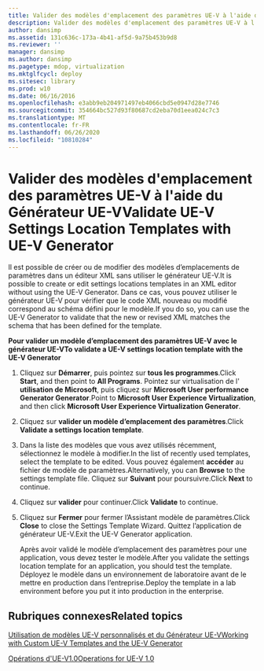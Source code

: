 ```yaml
---
title: Valider des modèles d'emplacement des paramètres UE-V à l'aide du Générateur UE-V
description: Valider des modèles d'emplacement des paramètres UE-V à l'aide du Générateur UE-V
author: dansimp
ms.assetid: 131c636c-173a-4b41-af5d-9a75b453b9d8
ms.reviewer: ''
manager: dansimp
ms.author: dansimp
ms.pagetype: mdop, virtualization
ms.mktglfcycl: deploy
ms.sitesec: library
ms.prod: w10
ms.date: 06/16/2016
ms.openlocfilehash: e3abb9eb204971497eb4066cbd5e0947d28e7746
ms.sourcegitcommit: 354664bc527d93f80687cd2eba70d1eea024c7c3
ms.translationtype: MT
ms.contentlocale: fr-FR
ms.lasthandoff: 06/26/2020
ms.locfileid: "10810284"
---
```

# <span data-ttu-id="a4b4f-103">Valider des modèles d'emplacement des paramètres UE-V à l'aide du Générateur UE-V</span><span class="sxs-lookup"><span data-stu-id="a4b4f-103">Validate UE-V Settings Location Templates with UE-V Generator</span></span>


<span data-ttu-id="a4b4f-104">Il est possible de créer ou de modifier des modèles d’emplacements de paramètres dans un éditeur XML sans utiliser le générateur UE-V.</span><span class="sxs-lookup"><span data-stu-id="a4b4f-104">It is possible to create or edit settings locations templates in an XML editor without using the UE-V Generator.</span></span> <span data-ttu-id="a4b4f-105">Dans ce cas, vous pouvez utiliser le générateur UE-V pour vérifier que le code XML nouveau ou modifié correspond au schéma défini pour le modèle.</span><span class="sxs-lookup"><span data-stu-id="a4b4f-105">If you do so, you can use the UE-V Generator to validate that the new or revised XML matches the schema that has been defined for the template.</span></span>

**<span data-ttu-id="a4b4f-106">Pour valider un modèle d’emplacement des paramètres UE-V avec le générateur UE-V</span><span class="sxs-lookup"><span data-stu-id="a4b4f-106">To validate a UE-V settings location template with the UE-V Generator</span></span>**

1.  <span data-ttu-id="a4b4f-107">Cliquez sur **Démarrer**, puis pointez sur **tous les programmes**.</span><span class="sxs-lookup"><span data-stu-id="a4b4f-107">Click **Start**, and then point to **All Programs**.</span></span> <span data-ttu-id="a4b4f-108">Pointez sur virtualisation de l' **utilisation de Microsoft**, puis cliquez sur **Microsoft User performance Generator Generator**.</span><span class="sxs-lookup"><span data-stu-id="a4b4f-108">Point to **Microsoft User Experience Virtualization**, and then click **Microsoft User Experience Virtualization Generator**.</span></span>

2.  <span data-ttu-id="a4b4f-109">Cliquez sur **valider un modèle d’emplacement des paramètres**.</span><span class="sxs-lookup"><span data-stu-id="a4b4f-109">Click **Validate a settings location template**.</span></span>

3.  <span data-ttu-id="a4b4f-110">Dans la liste des modèles que vous avez utilisés récemment, sélectionnez le modèle à modifier.</span><span class="sxs-lookup"><span data-stu-id="a4b4f-110">In the list of recently used templates, select the template to be edited.</span></span> <span data-ttu-id="a4b4f-111">Vous pouvez également **accéder** au fichier de modèle de paramètres.</span><span class="sxs-lookup"><span data-stu-id="a4b4f-111">Alternatively, you can **Browse** to the settings template file.</span></span> <span data-ttu-id="a4b4f-112">Cliquez sur **Suivant** pour poursuivre.</span><span class="sxs-lookup"><span data-stu-id="a4b4f-112">Click **Next** to continue.</span></span>

4.  <span data-ttu-id="a4b4f-113">Cliquez sur **valider** pour continuer.</span><span class="sxs-lookup"><span data-stu-id="a4b4f-113">Click **Validate** to continue.</span></span>

5.  <span data-ttu-id="a4b4f-114">Cliquez sur **Fermer** pour fermer l’Assistant modèle de paramètres.</span><span class="sxs-lookup"><span data-stu-id="a4b4f-114">Click **Close** to close the Settings Template Wizard.</span></span> <span data-ttu-id="a4b4f-115">Quittez l’application de générateur UE-V.</span><span class="sxs-lookup"><span data-stu-id="a4b4f-115">Exit the UE-V Generator application.</span></span>

    <span data-ttu-id="a4b4f-116">Après avoir validé le modèle d’emplacement des paramètres pour une application, vous devez tester le modèle.</span><span class="sxs-lookup"><span data-stu-id="a4b4f-116">After you validate the settings location template for an application, you should test the template.</span></span> <span data-ttu-id="a4b4f-117">Déployez le modèle dans un environnement de laboratoire avant de le mettre en production dans l’entreprise.</span><span class="sxs-lookup"><span data-stu-id="a4b4f-117">Deploy the template in a lab environment before you put it into production in the enterprise.</span></span>

## <span data-ttu-id="a4b4f-118">Rubriques connexes</span><span class="sxs-lookup"><span data-stu-id="a4b4f-118">Related topics</span></span>


[<span data-ttu-id="a4b4f-119">Utilisation de modèles UE-V personnalisés et du Générateur UE-V</span><span class="sxs-lookup"><span data-stu-id="a4b4f-119">Working with Custom UE-V Templates and the UE-V Generator</span></span>](working-with-custom-ue-v-templates-and-the-ue-v-generator.md)

[<span data-ttu-id="a4b4f-120">Opérations d'UE-V1.0</span><span class="sxs-lookup"><span data-stu-id="a4b4f-120">Operations for UE-V 1.0</span></span>](operations-for-ue-v-10.md)

 

 






